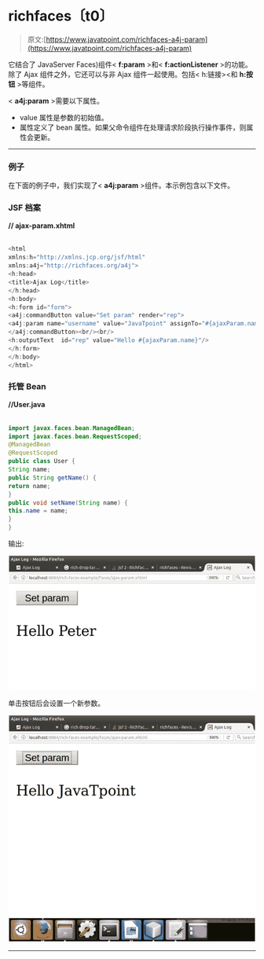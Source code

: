 # richfaces〔t0〕

> 原文:[https://www.javatpoint.com/richfaces-a4j-param](https://www.javatpoint.com/richfaces-a4j-param)

它结合了 JavaServer Faces)组件< **f:param** >和< **f:actionListener** >的功能。除了 Ajax 组件之外，它还可以与非 Ajax 组件一起使用。包括< h:链接><和 **h:按钮** >等组件。

< **a4j:param** >需要以下属性。

*   value 属性是参数的初始值。
*   属性定义了 bean 属性。如果父命令组件在处理请求阶段执行操作事件，则属性会更新。

* * *

### 例子

在下面的例子中，我们实现了< **a4j:param** >组件。本示例包含以下文件。

### JSF 档案

**// ajax-param.xhtml**

```java

<html 
xmlns:h="http://xmlns.jcp.org/jsf/html"
xmlns:a4j="http://richfaces.org/a4j">
<h:head>
<title>Ajax Log</title>
</h:head>
<h:body>
<h:form id="form">
<a4j:commandButton value="Set param" render="rep">
<a4j:param name="username" value="JavaTpoint" assignTo="#{ajaxParam.name}"/>
</a4j:commandButton><br/><br/>
<h:outputText  id="rep" value="Hello #{ajaxParam.name}"/>
</h:form>
</h:body>
</html>

```

### 托管 Bean

**//User.java**

```java

import javax.faces.bean.ManagedBean;
import javax.faces.bean.RequestScoped;
@ManagedBean
@RequestScoped
public class User {
String name;
public String getName() {
return name;
}
public void setName(String name) {
this.name = name;
}
}

```

输出:

![RichFaces A4j param 1](img/d8713e970b933ee8e22f28aff89d740e.png)

单击按钮后会设置一个新参数。

![RichFaces A4j param 2](img/d5386e55b62179a5d3c2ac6533dfef9e.png)

* * *